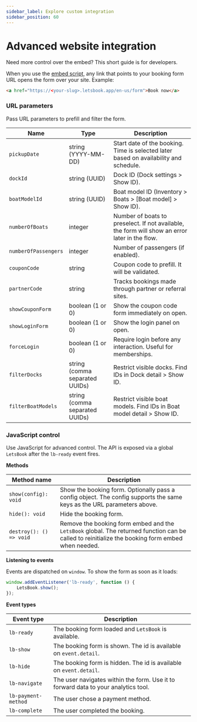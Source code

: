 ```yaml
---
sidebar_label: Explore custom integration
sidebar_position: 60
---
```


# Advanced website integration

Need more control over the embed? This short guide is for developers.

When you use the [embed script](./add-to-website.md), any link that points to your booking form URL opens the form over your site. Example:

```html
<a href="https://<your-slug>.letsbook.app/en-us/form">Book now</a>
```

### URL parameters

Pass URL parameters to prefill and filter the form.

| Name                 | Type                           | Description                                                                                    |
| -------------------- | ------------------------------ | ---------------------------------------------------------------------------------------------- |
| `pickupDate`         | string (YYYY-MM-DD)            | Start date of the booking. Time is selected later based on availability and schedule.          |
| `dockId`             | string (UUID)                  | Dock ID (Dock settings > Show ID).                                                             |
| `boatModelId`        | string (UUID)                  | Boat model ID (Inventory > Boats > [Boat model] > Show ID).                                    |
| `numberOfBoats`      | integer                        | Number of boats to preselect. If not available, the form will show an error later in the flow. |
| `numberOfPassengers` | integer                        | Number of passengers (if enabled).                                                             |
| `couponCode`         | string                         | Coupon code to prefill. It will be validated.                                                  |
| `partnerCode`        | string                         | Tracks bookings made through partner or referral sites.                                        |
| `showCouponForm`     | boolean (1 or 0)               | Show the coupon code form immediately on open.                                                 |
| `showLoginForm`      | boolean (1 or 0)               | Show the login panel on open.                                                                  |
| `forceLogin`         | boolean (1 or 0)               | Require login before any interaction. Useful for memberships.                                  |
| `filterDocks`        | string (comma separated UUIDs) | Restrict visible docks. Find IDs in Dock detail > Show ID.                                     |
| `filterBoatModels`   | string (comma separated UUIDs) | Restrict visible boat models. Find IDs in Boat model detail > Show ID.                         |

### JavaScript control

Use JavaScript for advanced control. The API is exposed via a global `LetsBook` after the `lb-ready` event fires.

**Methods**

| Method name             | Description                                                                                                                                      |
| ----------------------- | ------------------------------------------------------------------------------------------------------------------------------------------------ |
| `show(config): void`    | Show the booking form. Optionally pass a config object. The config supports the same keys as the URL parameters above.                           |
| `hide(): void`          | Hide the booking form.                                                                                                                           |
| `destroy(): () => void` | Remove the booking form embed and the `LetsBook` global. The returned function can be called to reinitialize the booking form embed when needed. |

**Listening to events**

Events are dispatched on `window`. To show the form as soon as it loads:

```js
window.addEventListener('lb-ready', function () {
    LetsBook.show();
});
```

**Event types**

| Event type          | Description                                                                        |
| ------------------- | ---------------------------------------------------------------------------------- |
| `lb-ready`          | The booking form loaded and `LetsBook` is available.                               |
| `lb-show`           | The booking form is shown. The id is available on `event.detail`.                  |
| `lb-hide`           | The booking form is hidden. The id is available on `event.detail`.                 |
| `lb-navigate`       | The user navigates within the form. Use it to forward data to your analytics tool. |
| `lb-payment-method` | The user chose a payment method.                                                   |
| `lb-complete`       | The user completed the booking.                                                    |
